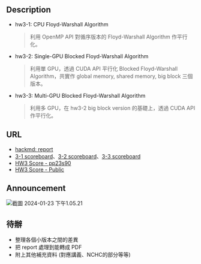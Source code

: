 ## Description
- hw3-1: CPU Floyd-Warshall Algorithm
    > 利用 OpenMP API 對循序版本的 Floyd-Warshall Algorithm 作平行化。
- hw3-2: Single-GPU Blocked Floyd-Warshall Algorithm
    > 利用單 GPU，透過 CUDA API 平行化 Blocked Floyd-Warshall Algorithm，共實作 global memory, shared memory, big block 三個版本。
- hw3-3: Multi-GPU Blocked Floyd-Warshall Algorithm
    > 利用多 GPU，在 hw3-2 big block version 的基礎上，透過 CUDA API 作平行化。
## URL
- [hackmd: report](https://hackmd.io/@u_46AznXS7-aLzZ7_uD4WQ/rkguXJ3Fp)
- [3-1 scoreboard](https://apollo.cs.nthu.edu.tw/pp23/scoreboard/hw3-1/)、[3-2 scoreboard](https://apollo.cs.nthu.edu.tw/pp23/scoreboard/hw3-2/)、[3-3 scoreboard](https://apollo.cs.nthu.edu.tw/pp23/scoreboard/hw3-3/g)
- [HW3 Score - pp23s90](https://docs.google.com/spreadsheets/d/1JnFx8Byu1UGUygVXx1_bmjnZ2_kysicBdxEbUeFIY8E/edit?usp=sharing)
- [HW3 Score - Public](https://docs.google.com/spreadsheets/d/1_j22lcEnxnMS3oGOq0fRU_FMs7Pzzorkt_Aryic65yQ/edit?usp=sharing)
## Announcement
![截圖 2024-01-23 下午1.05.21](https://hackmd.io/_uploads/Hy6fYTnKp.png)
## 待辦
- 整理各個小版本之間的差異
- 把 report 處理到能轉成 PDF
- 附上其他補充資料 (對應講義、NCHC的部分等等)
